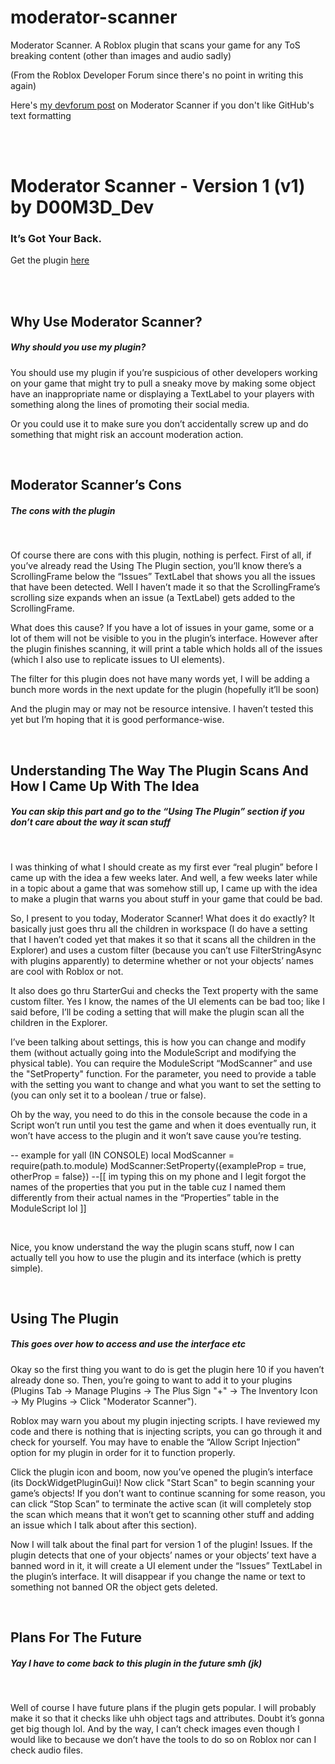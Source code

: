 # moderator-scanner
Moderator Scanner. A Roblox plugin that scans your game for any ToS breaking content (other than images and audio sadly)

(From the Roblox Developer Forum since there's no point in writing this again)

Here's [my devforum post](https://devforum.roblox.com/t/moderator-scanner-that-plugin-thats-got-your-back/2802965) on Moderator Scanner if you don't like GitHub's text formatting

<br>
<br>

# Moderator Scanner - Version 1 (v1) by D00M3D_Dev
### It’s Got Your Back.


Get the plugin [here](https://create.roblox.com/store/asset/16021836300/Moderator-Scanner)

<br>
<br>

## Why Use Moderator Scanner?
##### Why should you use my plugin?


You should use my plugin if you’re suspicious of other developers working on your game that might try to pull a sneaky move by making some object have an inappropriate name or displaying a TextLabel to your players with something along the lines of promoting their social media.

Or you could use it to make sure you don’t accidentally screw up and do something that might risk an account moderation action.

<br>

## Moderator Scanner’s Cons
##### The cons with the plugin

<br>

Of course there are cons with this plugin, nothing is perfect. First of all, if you’ve already read the Using The Plugin section, you’ll know there’s a ScrollingFrame below the “Issues” TextLabel that shows you all the issues that have been detected. Well I haven’t made it so that the ScrollingFrame’s scrolling size expands when an issue (a TextLabel) gets added to the ScrollingFrame.

What does this cause? If you have a lot of issues in your game, some or a lot of them will not be visible to you in the plugin’s interface. However after the plugin finishes scanning, it will print a table which holds all of the issues (which I also use to replicate issues to UI elements).

The filter for this plugin does not have many words yet, I will be adding a bunch more words in the next update for the plugin (hopefully it’ll be soon)

And the plugin may or may not be resource intensive. I haven’t tested this yet but I’m hoping that it is good performance-wise.

<br>

## Understanding The Way The Plugin Scans And How I Came Up With The Idea
##### You can skip this part and go to the “Using The Plugin” section if you don’t care about the way it scan stuff

<br>

I was thinking of what I should create as my first ever “real plugin” before I came up with the idea a few weeks later. And well, a few weeks later while in a topic about a game that was somehow still up, I came up with the idea to make a plugin that warns you about stuff in your game that could be bad.

So, I present to you today, Moderator Scanner! What does it do exactly? It basically just goes thru all the children in workspace (I do have a setting that I haven’t coded yet that makes it so that it scans all the children in the Explorer) and uses a custom filter (because you can’t use FilterStringAsync with plugins apparently) to determine whether or not your objects’ names are cool with Roblox or not.

It also does go thru StarterGui and checks the Text property with the same custom filter. Yes I know, the names of the UI elements can be bad too; like I said before, I’ll be coding a setting that will make the plugin scan all the children in the Explorer.

I’ve been talking about settings, this is how you can change and modify them (without actually going into the ModuleScript and modifying the physical table). You can require the ModuleScript “ModScanner” and use the "SetProperty" function. For the parameter, you need to provide a table with the setting you want to change and what you want to set the setting to (you can only set it to a boolean / true or false).

Oh by the way, you need to do this in the console because the code in a Script won’t run until you test the game and when it does eventually run, it won’t have access to the plugin and it won’t save cause you’re testing.

-- example for yall (IN CONSOLE)
local ModScanner = require(path.to.module)
ModScanner:SetProperty({exampleProp
= true, otherProp = false})
--[[ im typing this on my phone
and I legit forgot the names of the
properties that you put in the table
cuz I named them differently from
their actual names in the
“Properties” table in the ModuleScript
lol
]]

<br>

Nice, you know understand the way the plugin scans stuff, now I can actually tell you how to use the plugin and its interface (which is pretty simple).

<br>

## Using The Plugin
##### This goes over how to access and use the interface etc


Okay so the first thing you want to do is get the plugin here 10 if you haven’t already done so. Then, you’re going to want to add it to your plugins (Plugins Tab → Manage Plugins → The Plus Sign "+" → The Inventory Icon → My Plugins → Click "Moderator Scanner").

Roblox may warn you about my plugin injecting scripts. I have reviewed my code and there is nothing that is injecting scripts, you can go through it and check for yourself. You may have to enable the “Allow Script Injection” option for my plugin in order for it to function properly.

Click the plugin icon and boom, now you’ve opened the plugin’s interface (its DockWidgetPluginGui)! Now click "Start Scan" to begin scanning your game’s objects! If you don’t want to continue scanning for some reason, you can click “Stop Scan” to terminate the active scan (it will completely stop the scan which means that it won’t get to scanning other stuff and adding an issue which I talk about after this section).

Now I will talk about the final part for version 1 of the plugin! Issues. If the plugin detects that one of your objects’ names or your objects’ text have a banned word in it, it will create a UI element under the “Issues” TextLabel in the plugin’s interface. It will disappear if you change the name or text to something not banned OR the object gets deleted.

<br>

## Plans For The Future
##### Yay I have to come back to this plugin in the future smh (jk)

<br>

Well of course I have future plans if the plugin gets popular. I will probably make it so that it checks like uhh object tags and attributes. Doubt it’s gonna get big though lol. And by the way, I can’t check images even though I would like to because we don’t have the tools to do so on Roblox nor can I check audio files.
